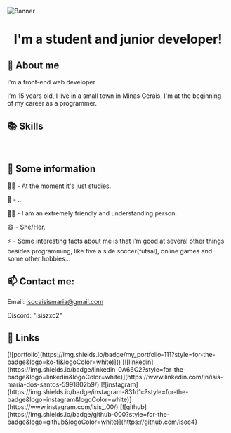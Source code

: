 
![Banner](pattern-github.png)

<h1 style="text-align: center;">I'm a student and junior developer!</h1>

<h2>🚀 About me</h2>
I'm a front-end web developer

I'm 15 years old, I live in a small town in Minas Gerais, I'm at the beginning of my career as a programmer.

<h2>📚 Skills</h2>
<a href="https://github.com/isoc4/html-css"><img src="https://camo.githubusercontent.com/6acc986e35fc67011f7f64e779ca3d25ce7a6576ab52e39affcb2c1009e38150/68747470733a2f2f696d672e69636f6e73382e636f6d2f636f6c6f722f34382f3030303030302f68746d6c2d352e706e67" alt=""></a>
<a href="https://github.com/isoc4/html-css"><img src="https://camo.githubusercontent.com/b7c5b4af80b70dcf1953693734da1236bcdba98ca877e24e59a32443f5ee7a28/68747470733a2f2f696d672e69636f6e73382e636f6d2f636f6c6f722f34382f3030303030302f637373332e706e67" alt=""></a>
<a href="https://github.com/isoc4/JavaScript"><img src="https://camo.githubusercontent.com/50151d86f4f31e2731472851c44acd2f7123b6d1f18e0a2f422d7300a3b19662/68747470733a2f2f696d672e69636f6e73382e636f6d2f636f6c6f722f34382f3030303030302f6a6176617363726970742e706e67" alt=""></a>

<h2>💁 Some information</h2>

👩‍💻 - At the moment it's just studies.

🧠 - ...

👯‍♀️ - I am an extremely friendly and understanding person.

😄 - She/Her.

⚡️ - Some interesting facts about me is that i'm good at several other things besides programming, like five a side soccer(futsal), online games and some other hobbies...

<h2>📫 Contact me:</h2>

Email: isocaisismaria@gmail.com

Discord: "isiszxc2"

<h2>🔗 Links</h2>
[![portfolio](https://img.shields.io/badge/my_portfolio-111?style=for-the-badge&logo=ko-fi&logoColor=white)]()
[![linkedin](https://img.shields.io/badge/linkedin-0A66C2?style=for-the-badge&logo=linkedin&logoColor=white)](https://www.linkedin.com/in/isis-maria-dos-santos-5991802b9/)
[![instagram](https://img.shields.io/badge/instagram-831d1c?style=for-the-badge&logo=instagram&logoColor=white)](https://www.instagram.com/isis_.00/)
[![github](https://img.shields.io/badge/github-000?style=for-the-badge&logo=github&logoColor=white)](https://github.com/isoc4)
